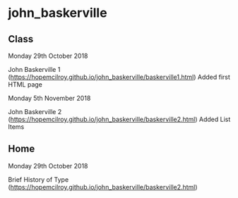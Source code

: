 # john_baskerville


## Class

Monday 29th October 2018

John Baskerville 1
(https://hopemcilroy.github.io/john_baskerville/baskerville1.html) 
Added first HTML page
 

Monday 5th November 2018

John Baskerville 2
(https://hopemcilroy.github.io/john_baskerville/baskerville2.html) 
Added List Items 

## Home

Monday 29th October 2018

Brief History of Type
(https://hopemcilroy.github.io/john_baskerville/baskerville2.html)